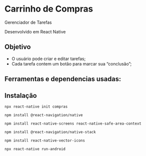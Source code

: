 # Carrinho de Compras

Gerenciador de Tarefas

Desenvolvido em React Native

## Objetivo

- O usuário pode criar e editar tarefas;
- Cada tarefa contem um botão para marcar sua “conclusão”;

## Ferramentas e dependencias usadas:

## Instalação

```
npx react-native init compras
```
```
npm install @react-navigation/native
```
```
npm install react-native-screens react-native-safe-area-context
```
```
npm install @react-navigation/native-stack
```
```
npm install react-native-vector-icons
```
```
npx react-native run-android
```
